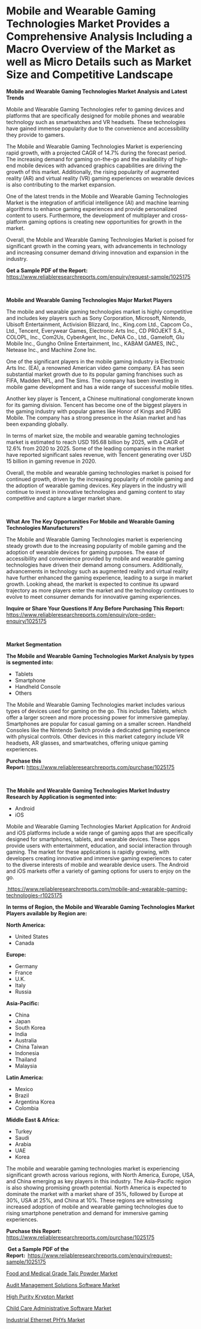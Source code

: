 <p><h1>Mobile and Wearable Gaming Technologies Market Provides a Comprehensive Analysis Including a Macro Overview of the Market as well as Micro Details such as Market Size and Competitive Landscape</h1></p><p><strong>Mobile and Wearable Gaming Technologies Market Analysis and Latest Trends</strong></p>
<p><p>Mobile and Wearable Gaming Technologies refer to gaming devices and platforms that are specifically designed for mobile phones and wearable technology such as smartwatches and VR headsets. These technologies have gained immense popularity due to the convenience and accessibility they provide to gamers.</p><p>The Mobile and Wearable Gaming Technologies Market is experiencing rapid growth, with a projected CAGR of 14.7% during the forecast period. The increasing demand for gaming on-the-go and the availability of high-end mobile devices with advanced graphics capabilities are driving the growth of this market. Additionally, the rising popularity of augmented reality (AR) and virtual reality (VR) gaming experiences on wearable devices is also contributing to the market expansion.</p><p>One of the latest trends in the Mobile and Wearable Gaming Technologies Market is the integration of artificial intelligence (AI) and machine learning algorithms to enhance gaming experiences and provide personalized content to users. Furthermore, the development of multiplayer and cross-platform gaming options is creating new opportunities for growth in the market.</p><p>Overall, the Mobile and Wearable Gaming Technologies Market is poised for significant growth in the coming years, with advancements in technology and increasing consumer demand driving innovation and expansion in the industry.</p></p>
<p><strong>Get a Sample PDF of the Report:&nbsp;</strong> <a href="https://www.reliableresearchreports.com/enquiry/request-sample/1025175">https://www.reliableresearchreports.com/enquiry/request-sample/1025175</a></p>
<p>&nbsp;</p>
<p><strong>Mobile and Wearable Gaming Technologies Major Market Players</strong></p>
<p><p>The mobile and wearable gaming technologies market is highly competitive and includes key players such as Sony Corporation, Microsoft, Nintendo, Ubisoft Entertainment, Activision Blizzard, Inc., King.com Ltd., Capcom Co., Ltd., Tencent, Everywear Games, Electronic Arts Inc., CD PROJEKT S.A., COLOPL, Inc., Com2Us, CyberAgent, Inc., DeNA Co., Ltd., Gameloft, Glu Mobile Inc., Gungho Online Entertainment, Inc., KABAM GAMES, INC., Netease Inc., and Machine Zone Inc.</p><p>One of the significant players in the mobile gaming industry is Electronic Arts Inc. (EA), a renowned American video game company. EA has seen substantial market growth due to its popular gaming franchises such as FIFA, Madden NFL, and The Sims. The company has been investing in mobile game development and has a wide range of successful mobile titles.</p><p>Another key player is Tencent, a Chinese multinational conglomerate known for its gaming division. Tencent has become one of the biggest players in the gaming industry with popular games like Honor of Kings and PUBG Mobile. The company has a strong presence in the Asian market and has been expanding globally.</p><p>In terms of market size, the mobile and wearable gaming technologies market is estimated to reach USD 195.68 billion by 2025, with a CAGR of 12.6% from 2020 to 2025. Some of the leading companies in the market have reported significant sales revenue, with Tencent generating over USD 15 billion in gaming revenue in 2020.</p><p>Overall, the mobile and wearable gaming technologies market is poised for continued growth, driven by the increasing popularity of mobile gaming and the adoption of wearable gaming devices. Key players in the industry will continue to invest in innovative technologies and gaming content to stay competitive and capture a larger market share.</p></p>
<p>&nbsp;</p>
<p><strong>What Are The Key Opportunities For Mobile and Wearable Gaming Technologies Manufacturers?</strong></p>
<p><p>The Mobile and Wearable Gaming Technologies market is experiencing steady growth due to the increasing popularity of mobile gaming and the adoption of wearable devices for gaming purposes. The ease of accessibility and convenience provided by mobile and wearable gaming technologies have driven their demand among consumers. Additionally, advancements in technology such as augmented reality and virtual reality have further enhanced the gaming experience, leading to a surge in market growth. Looking ahead, the market is expected to continue its upward trajectory as more players enter the market and the technology continues to evolve to meet consumer demands for innovative gaming experiences.</p></p>
<p><strong>Inquire or Share Your Questions If Any Before Purchasing This Report:</strong> <a href="https://www.reliableresearchreports.com/enquiry/pre-order-enquiry/1025175">https://www.reliableresearchreports.com/enquiry/pre-order-enquiry/1025175</a></p>
<p>&nbsp;</p>
<p><strong>Market Segmentation</strong></p>
<p><strong>The Mobile and Wearable Gaming Technologies Market Analysis by types is segmented into:</strong></p>
<p><ul><li>Tablets</li><li>Smartphone</li><li>Handheld Console</li><li>Others</li></ul></p>
<p><p>The Mobile and Wearable Gaming Technologies market includes various types of devices used for gaming on the go. This includes Tablets, which offer a larger screen and more processing power for immersive gameplay. Smartphones are popular for casual gaming on a smaller screen. Handheld Consoles like the Nintendo Switch provide a dedicated gaming experience with physical controls. Other devices in this market category include VR headsets, AR glasses, and smartwatches, offering unique gaming experiences.</p></p>
<p><strong>Purchase this Report:&nbsp;</strong><a href="https://www.reliableresearchreports.com/purchase/1025175">https://www.reliableresearchreports.com/purchase/1025175</a></p>
<p>&nbsp;</p>
<p><strong>The Mobile and Wearable Gaming Technologies Market Industry Research by Application is segmented into:</strong></p>
<p><ul><li>Android</li><li>iOS</li></ul></p>
<p><p>Mobile and Wearable Gaming Technologies Market Application for Android and iOS platforms include a wide range of gaming apps that are specifically designed for smartphones, tablets, and wearable devices. These apps provide users with entertainment, education, and social interaction through gaming. The market for these applications is rapidly growing, with developers creating innovative and immersive gaming experiences to cater to the diverse interests of mobile and wearable device users. The Android and iOS markets offer a variety of gaming options for users to enjoy on the go.</p></p>
<p><a href="https://www.reliableresearchreports.com/mobile-and-wearable-gaming-technologies-r1025175">&nbsp;https://www.reliableresearchreports.com/mobile-and-wearable-gaming-technologies-r1025175</a></p>
<p><strong>In terms of Region, the Mobile and Wearable Gaming Technologies Market Players available by Region are:</strong></p>
<p>
    <p> <strong> North America: </strong>
        <ul>
            <li>United States</li>
            <li>Canada</li>
        </ul>
        </p> 
    <p> <strong> Europe: </strong>
        <ul>
            <li>Germany</li>
            <li>France</li>
            <li>U.K.</li>
            <li>Italy</li>
            <li>Russia</li>
        </ul>
        </p> 
    <p> <strong> Asia-Pacific: </strong>
        <ul>
            <li>China</li>
            <li>Japan</li>
            <li>South Korea</li>
            <li>India</li>
            <li>Australia</li>
            <li>China Taiwan</li>
            <li>Indonesia</li>
            <li>Thailand</li>
            <li>Malaysia</li>
        </ul>
        </p> 
    <p> <strong> Latin America: </strong>
        <ul>
            <li>Mexico</li>
            <li>Brazil</li>
            <li>Argentina Korea</li>
            <li>Colombia</li>
        </ul>
        </p> 
    <p> <strong> Middle East & Africa: </strong>
        <ul>
            <li>Turkey</li>
            <li>Saudi</li>
            <li>Arabia</li>
            <li>UAE</li>
            <li>Korea</li>
        </ul>
    </p>
    </p>
<p><p>The mobile and wearable gaming technologies market is experiencing significant growth across various regions, with North America, Europe, USA, and China emerging as key players in this industry. The Asia-Pacific region is also showing promising growth potential. North America is expected to dominate the market with a market share of 35%, followed by Europe at 30%, USA at 25%, and China at 10%. These regions are witnessing increased adoption of mobile and wearable gaming technologies due to rising smartphone penetration and demand for immersive gaming experiences.</p></p>
<p><strong>Purchase this Report: </strong><a href="https://www.reliableresearchreports.com/purchase/1025175">https://www.reliableresearchreports.com/purchase/1025175</a></p>
<p>&nbsp;<strong>Get a Sample PDF of the Report:&nbsp;&nbsp;</strong><a href="https://www.reliableresearchreports.com/enquiry/request-sample/1025175">https://www.reliableresearchreports.com/enquiry/request-sample/1025175</a></p>
<p><strong></strong></p>
<p><p><a href="https://www.linkedin.com/pulse/food-medical-grade-talc-powder-market-emerging-trends-future-dy5lf?trackingId=lehIuaBlTGaVFckcApGD5Q%3D%3D">Food and Medical Grade Talc Powder Market</a></p><p><a href="https://github.com/yadanielu/Market-Research-Report-List-2/blob/main/audit-management-solutions-software-market.md">Audit Management Solutions Software Market</a></p><p><a href="https://www.linkedin.com/pulse/high-purity-krypton-market-outlook-complete-industry-analysis-hgfcf?trackingId=ZwhfK%2FogS%2FuhLsR6H1olFA%3D%3D">High Purity Krypton Market</a></p><p><a href="https://github.com/qrkceaah30/Market-Research-Report-List-2/blob/main/child-care-administrative-software-market.md">Child Care Administrative Software Market</a></p><p><a href="https://www.linkedin.com/pulse/insights-industrial-ethernet-phys-market-players-size-geographical-oyppe?trackingId=vrxc4oJyTqSG%2FkouHkZqkQ%3D%3D">Industrial Ethernet PHYs Market</a></p></p>